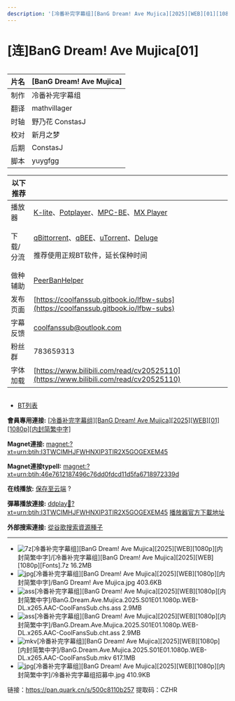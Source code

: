 ```yaml
---
description: '[冷番补完字幕组][BanG Dream! Ave Mujica][2025][WEB][01][1080p][内封简繁中字]'
---
```


# \[连]BanG Dream! Ave Mujica\[01]



<figure><img src="https://s21.ax1x.com/2025/01/09/pECleE9.jpg" alt=""><figcaption></figcaption></figure>



| 片名 | \[BanG Dream! Ave Mujica] |
| -- | ------------------------- |
| 制作 | 冷番补完字幕组                   |
| 翻译 | mathvillager              |
| 时轴 | 野乃花  ConstasJ             |
| 校对 | 新月之梦                      |
| 后期 | ConstasJ                  |
| 脚本 | yuygfgg                   |

&#x20;

| 以下推荐  |                                                                                                                                                                                                                                                                                                          |
| ----- | -------------------------------------------------------------------------------------------------------------------------------------------------------------------------------------------------------------------------------------------------------------------------------------------------------- |
| 播放器   | [K-lite](https://codecguide.com/download_kl.htm)、[Potplayer](https://potplayer.daum.net/)、[MPC-BE](https://sourceforge.net/projects/mpcbe/)、[MX Player](https://www.lanzoui.com/b688551)                                                                                                                 |
| 下载/分流 | <p><a href="https://www.fosshub.com/qBittorrent.html">qBittorrent</a>、<a href="https://github.com/c0re100/qBittorrent-Enhanced-Edition/releases">qBEE</a>、<a href="https://hungryxhz.lanzouu.com/iUAtd058gd4h">uTorrent</a>、<a href="https://deluge-torrent.org/">Deluge</a></p><p>推荐使用正规BT软件，延长保种时间</p> |
| 做种辅助  | [PeerBanHelper](https://github.com/PBH-BTN/PeerBanHelper)                                                                                                                                                                                                                                                |
| 发布页面  | [https://coolfanssub.gitbook.io/lfbw-subs](https://coolfanssub.gitbook.io/lfbw-subs)                                                                                                                                                                                                                     |
| 字幕反馈  | coolfanssub@outlook.com                                                                                                                                                                                                                                                                                  |
| 粉丝群   | 783659313                                                                                                                                                                                                                                                                                                |
| 字体加载  | [https://www.bilibili.com/read/cv20525110](https://www.bilibili.com/read/cv20525110)                                                                                                                                                                                                                     |

&#x20;

<figure><img src="https://s21.ax1x.com/2024/09/02/pAVn8sA.jpg" alt=""><figcaption></figcaption></figure>





* [BT列表](https://share.dmhy.org/topics/view/686734_BanG_Dream!_Ave_Mujica_2025_WEB_01_1080p.html#tabs-1)

**會員專用連接:** [\[冷番补完字幕组\]\[BanG Dream! Ave Mujica\]\[2025\]\[WEB\]\[01\]\[1080p\]\[内封简繁中字\]](https://dl.dmhy.org/2025/01/09/46e7612187496c76dd0fdcd11d5fa6718972339d.torrent)

**Magnet連接:** [magnet:?xt=urn:btih:I3TWCIMHJFWHNXIP3TIR2X5GOGEXEM45](https://magnet/?xt=urn:btih:I3TWCIMHJFWHNXIP3TIR2X5GOGEXEM45\&dn=\&tr=http%3A%2F%2F104.143.10.186%3A8000%2Fannounce\&tr=udp%3A%2F%2F104.143.10.186%3A8000%2Fannounce\&tr=http%3A%2F%2Ftracker.openbittorrent.com%3A80%2Fannounce\&tr=http%3A%2F%2Ftracker3.itzmx.com%3A6961%2Fannounce\&tr=http%3A%2F%2Ftracker4.itzmx.com%3A2710%2Fannounce\&tr=http%3A%2F%2Ftracker.publicbt.com%3A80%2Fannounce\&tr=http%3A%2F%2Ftracker.prq.to%2Fannounce\&tr=http%3A%2F%2Fopen.acgtracker.com%3A1096%2Fannounce\&tr=https%3A%2F%2Ft-115.rhcloud.com%2Fonly_for_ylbud\&tr=http%3A%2F%2Ftracker1.itzmx.com%3A8080%2Fannounce\&tr=http%3A%2F%2Ftracker2.itzmx.com%3A6961%2Fannounce\&tr=udp%3A%2F%2Ftracker1.itzmx.com%3A8080%2Fannounce\&tr=udp%3A%2F%2Ftracker2.itzmx.com%3A6961%2Fannounce\&tr=udp%3A%2F%2Ftracker3.itzmx.com%3A6961%2Fannounce\&tr=udp%3A%2F%2Ftracker4.itzmx.com%3A2710%2Fannounce\&tr=http%3A%2F%2Fnyaa.tracker.wf%3A7777%2Fannounce)

**Magnet連接typeII:** [magnet:?xt=urn:btih:46e7612187496c76dd0fdcd11d5fa6718972339d](https://magnet/?xt=urn:btih:46e7612187496c76dd0fdcd11d5fa6718972339d)

**在线播放:** [保存至云端](https://mypikpak.com/drive/url-checker?url=magnet:?xt=urn:btih:46e7612187496c76dd0fdcd11d5fa6718972339d) ?

**彈幕播放連接:** [ddplay:magnet:?xt=urn:btih:I3TWCIMHJFWHNXIP3TIR2X5GOGEXEM45](ddplay:magnet:?xt=urn:btih:I3TWCIMHJFWHNXIP3TIR2X5GOGEXEM45\&dn=\&tr=http%3A%2F%2F104.143.10.186%3A8000%2Fannounce\&tr=udp%3A%2F%2F104.143.10.186%3A8000%2Fannounce\&tr=http%3A%2F%2Ftracker.openbittorrent.com%3A80%2Fannounce\&tr=http%3A%2F%2Ftracker3.itzmx.com%3A6961%2Fannounce\&tr=http%3A%2F%2Ftracker4.itzmx.com%3A2710%2Fannounce\&tr=http%3A%2F%2Ftracker.publicbt.com%3A80%2Fannounce\&tr=http%3A%2F%2Ftracker.prq.to%2Fannounce\&tr=http%3A%2F%2Fopen.acgtracker.com%3A1096%2Fannounce\&tr=https%3A%2F%2Ft-115.rhcloud.com%2Fonly_for_ylbud\&tr=http%3A%2F%2Ftracker1.itzmx.com%3A8080%2Fannounce\&tr=http%3A%2F%2Ftracker2.itzmx.com%3A6961%2Fannounce\&tr=udp%3A%2F%2Ftracker1.itzmx.com%3A8080%2Fannounce\&tr=udp%3A%2F%2Ftracker2.itzmx.com%3A6961%2Fannounce\&tr=udp%3A%2F%2Ftracker3.itzmx.com%3A6961%2Fannounce\&tr=udp%3A%2F%2Ftracker4.itzmx.com%3A2710%2Fannounce\&tr=http%3A%2F%2Fnyaa.tracker.wf%3A7777%2Fannounce) [播放器官方下載地址](http://www.dandanplay.com/?from=dmhy)

**外部搜索連接:** [從谷歌搜索資源種子](https://www.google.com/search?oe=utf-8\&q=46e7612187496c76dd0fdcd11d5fa6718972339d)

***

* ![7z](https://share.dmhy.org/images/icon/7z.gif)\[冷番补完字幕组]\[BanG Dream! Ave Mujica]\[2025]\[WEB]\[1080p]\[内封简繁中字]/\[冷番补完字幕组]\[BanG Dream! Ave Mujica]\[2025]\[WEB]\[1080p]\[Fonts].7z 16.2MB
* ![jpg](https://share.dmhy.org/images/icon/jpg.gif)\[冷番补完字幕组]\[BanG Dream! Ave Mujica]\[2025]\[WEB]\[1080p]\[内封简繁中字]/BanG Dream! Ave Mujica.jpg 403.6KB
* ![ass](https://share.dmhy.org/images/icon/ass.gif)\[冷番补完字幕组]\[BanG Dream! Ave Mujica]\[2025]\[WEB]\[1080p]\[内封简繁中字]/BanG.Dream.Ave.Mujica.2025.S01E01.1080p.WEB-DL.x265.AAC-CoolFansSub.chs.ass 2.9MB
* ![ass](https://share.dmhy.org/images/icon/ass.gif)\[冷番补完字幕组]\[BanG Dream! Ave Mujica]\[2025]\[WEB]\[1080p]\[内封简繁中字]/BanG.Dream.Ave.Mujica.2025.S01E01.1080p.WEB-DL.x265.AAC-CoolFansSub.cht.ass 2.9MB
* ![mkv](https://share.dmhy.org/images/icon/mkv.gif)\[冷番补完字幕组]\[BanG Dream! Ave Mujica]\[2025]\[WEB]\[1080p]\[内封简繁中字]/BanG.Dream.Ave.Mujica.2025.S01E01.1080p.WEB-DL.x265.AAC-CoolFansSub.mkv 617.1MB
* ![jpg](https://share.dmhy.org/images/icon/jpg.gif)\[冷番补完字幕组]\[BanG Dream! Ave Mujica]\[2025]\[WEB]\[1080p]\[内封简繁中字]/冷番补完字幕组招募中.jpg 410.9KB



链接：https://pan.quark.cn/s/500c8110b257 提取码：CZHR



